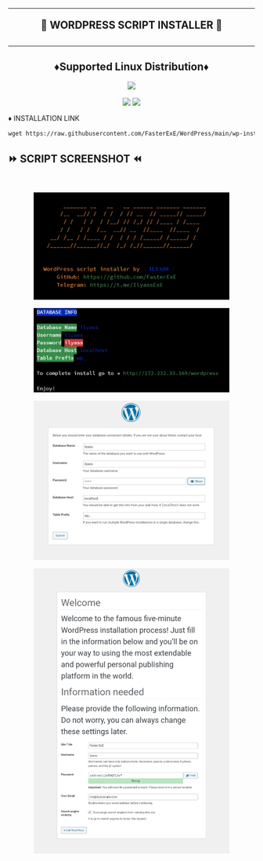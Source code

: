 <!DOCTYPE html>
<h2 align="center">
<hr>
🚀 WORDPRESS SCRIPT INSTALLER 🚀
<h2><hr>
  
<h2 align="center">♦️Supported Linux Distribution♦️</h2>
<p align="center"><img src="https://d33wubrfki0l68.cloudfront.net/5911c43be3b1da526ed609e9c55783d9d0f6b066/9858b/assets/img/debian-ubuntu-hover.png"width="400"></p>
<p align="center"><img src="https://img.shields.io/static/v1?style=for-the-badge&logo=debian&label=Debian%2010&message=10 ↑↑&color=blue"> <img src="https://img.shields.io/static/v1?style=for-the-badge&logo=ubuntu&label=Ubuntu%2018&message=18.04 LTS ↑↑&color=blue"></p>
  
♦️ INSTALLATION LINK<br>

  ```html
wget https://raw.githubusercontent.com/FasterExE/WordPress/main/wp-installer.sh; bash wp-installer.sh
  ```

</b>

## ⏩ SCRIPT SCREENSHOT ⏪
<b>
</b>
<br>

</b>
<p align="center">
<img src="https://raw.githubusercontent.com/FasterExE/WordPress/main/SCREENSHOT/screenshot-1.jpg" width="400" title="Autoscript-Lite">
</p>

</b>
<p align="center">
<img src="https://raw.githubusercontent.com/FasterExE/WordPress/main/SCREENSHOT/screenshot-2.jpg" width="400" title="Autoscript-Lite">
</p>

</b>
<p align="center">
<img src="https://raw.githubusercontent.com/FasterExE/WordPress/main/SCREENSHOT/screenshot-3.jpg" width="400" title="Autoscript-Lite">
</p>

</b>
<p align="center">
<img src="https://raw.githubusercontent.com/FasterExE/WordPress/main/SCREENSHOT/screenshot-4.jpg" width="400" title="Autoscript-Lite">
</p>
